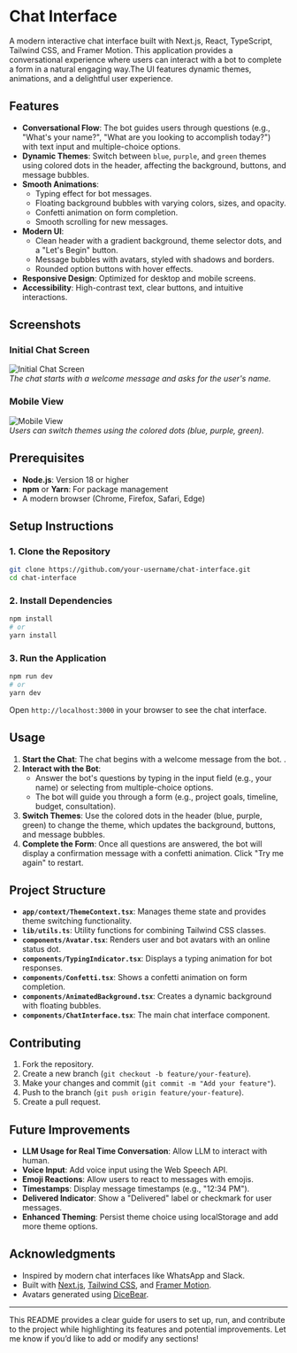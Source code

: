 # Chat Interface

A modern interactive chat interface built with Next.js, React, TypeScript, Tailwind CSS, and Framer Motion. This application provides a conversational experience where users can interact with a bot to complete a form in a natural engaging way.The UI features dynamic themes, animations, and a delightful user experience.

## Features

- **Conversational Flow**: The bot guides users through questions (e.g., "What's your name?", "What are you looking to accomplish today?") with text input and multiple-choice options.
- **Dynamic Themes**: Switch between `blue`, `purple`, and `green` themes using colored dots in the header, affecting the background, buttons, and message bubbles.
- **Smooth Animations**:
  - Typing effect for bot messages.
  - Floating background bubbles with varying colors, sizes, and opacity.
  - Confetti animation on form completion.
  - Smooth scrolling for new messages.
- **Modern UI**:
  - Clean header with a gradient background, theme selector dots, and a "Let's Begin" button.
  - Message bubbles with avatars, styled with shadows and borders.
  - Rounded option buttons with hover effects.
- **Responsive Design**: Optimized for desktop and mobile screens.
- **Accessibility**: High-contrast text, clear buttons, and intuitive interactions.

## Screenshots

### Initial Chat Screen
![Initial Chat Screen](/frontend/public/screenshots/ss1.png)  
*The chat starts with a welcome message and asks for the user's name.*

### Mobile View
![Mobile View](/frontend/public/screenshots/ss2.png)  
*Users can switch themes using the colored dots (blue, purple, green).*


## Prerequisites

- **Node.js**: Version 18 or higher
- **npm** or **Yarn**: For package management
- A modern browser (Chrome, Firefox, Safari, Edge)

## Setup Instructions

### 1. Clone the Repository
```bash
git clone https://github.com/your-username/chat-interface.git
cd chat-interface
```

### 2. Install Dependencies
```bash
npm install
# or
yarn install
```

### 3. Run the Application
```bash
npm run dev
# or
yarn dev
```
Open `http://localhost:3000` in your browser to see the chat interface.

## Usage

1. **Start the Chat**: The chat begins with a welcome message from the bot. .
2. **Interact with the Bot**: 
   - Answer the bot's questions by typing in the input field (e.g., your name) or selecting from multiple-choice options.
   - The bot will guide you through a form (e.g., project goals, timeline, budget, consultation).
3. **Switch Themes**: Use the colored dots in the header (blue, purple, green) to change the theme, which updates the background, buttons, and message bubbles.
4. **Complete the Form**: Once all questions are answered, the bot will display a confirmation message with a confetti animation. Click "Try me again" to restart.

## Project Structure

- **`app/context/ThemeContext.tsx`**: Manages theme state and provides theme switching functionality.
- **`lib/utils.ts`**: Utility functions for combining Tailwind CSS classes.
- **`components/Avatar.tsx`**: Renders user and bot avatars with an online status dot.
- **`components/TypingIndicator.tsx`**: Displays a typing animation for bot responses.
- **`components/Confetti.tsx`**: Shows a confetti animation on form completion.
- **`components/AnimatedBackground.tsx`**: Creates a dynamic background with floating bubbles.
- **`components/ChatInterface.tsx`**: The main chat interface component.

## Contributing

1. Fork the repository.
2. Create a new branch (`git checkout -b feature/your-feature`).
3. Make your changes and commit (`git commit -m "Add your feature"`).
4. Push to the branch (`git push origin feature/your-feature`).
5. Create a pull request.

## Future Improvements

- **LLM Usage for Real Time Conversation**: Allow LLM to interact with human.
- **Voice Input**: Add voice input using the Web Speech API.
- **Emoji Reactions**: Allow users to react to messages with emojis.
- **Timestamps**: Display message timestamps (e.g., "12:34 PM").
- **Delivered Indicator**: Show a "Delivered" label or checkmark for user messages.
- **Enhanced Theming**: Persist theme choice using localStorage and add more theme options.


## Acknowledgments

- Inspired by modern chat interfaces like WhatsApp and Slack.
- Built with [Next.js](https://nextjs.org/), [Tailwind CSS](https://tailwindcss.com/), and [Framer Motion](https://www.framer.com/motion/).
- Avatars generated using [DiceBear](https://www.dicebear.com/).

---

This README provides a clear guide for users to set up, run, and contribute to the project while highlighting its features and potential improvements. Let me know if you’d like to add or modify any sections!